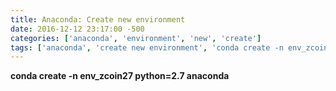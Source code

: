 ```yaml
---
title: Anaconda: Create new environment
date: 2016-12-12 23:17:00 -500
categories: ['anaconda', 'environment', 'new', 'create']
tags: ['anaconda', 'create new environment', 'conda create -n env_zcoin27 python=2.7 anaconda']
---
```


**conda create -n env_zcoin27 python=2.7 anaconda**
